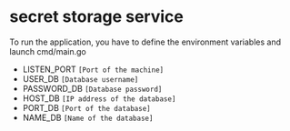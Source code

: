 # secret storage service

To run the application, you have to define the environment variables and launch cmd/main.go

- LISTEN_PORT       `[Port of the machine]`
- USER_DB           `[Database username]`
- PASSWORD_DB       `[Database password]`
- HOST_DB           `[IP address of the database]`
- PORT_DB           `[Port of the database]`
- NAME_DB           `[Name of the database]`

